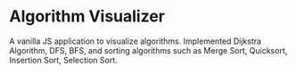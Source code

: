# Algorithm Visualizer
A vanilla JS application to visualize algorithms.
Implemented Dijkstra Algorithm, DFS, BFS, and sorting algorithms such as Merge Sort, Quicksort, Insertion Sort, Selection Sort.
